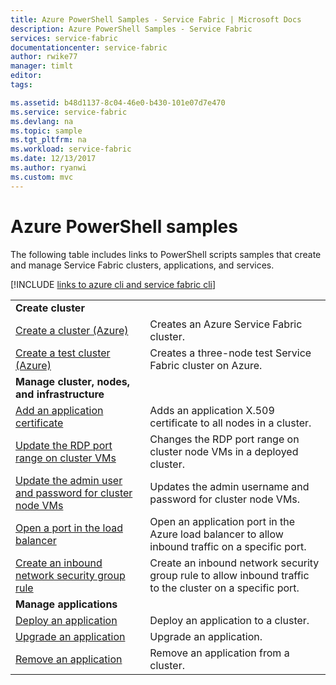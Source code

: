 ```yaml
---
title: Azure PowerShell Samples - Service Fabric | Microsoft Docs
description: Azure PowerShell Samples - Service Fabric
services: service-fabric
documentationcenter: service-fabric
author: rwike77
manager: timlt
editor: 
tags: 

ms.assetid: b48d1137-8c04-46e0-b430-101e07d7e470
ms.service: service-fabric
ms.devlang: na
ms.topic: sample
ms.tgt_pltfrm: na
ms.workload: service-fabric
ms.date: 12/13/2017
ms.author: ryanwi
ms.custom: mvc
---
```

# Azure PowerShell samples

The following table includes links to PowerShell scripts samples that create and manage Service Fabric clusters, applications, and services.

[!INCLUDE [links to azure cli and service fabric cli](../../includes/service-fabric-powershell.md)]

|                                                                                                                          |                                                                                                           |
|--------------------------------------------------------------------------------------------------------------------------|-----------------------------------------------------------------------------------------------------------|
|                                             <strong>Create cluster</strong>                                              |                                                                                                           |
|              [Create a cluster (Azure)](./scripts/service-fabric-powershell-create-secure-cluster-cert.md)               |                                 Creates an Azure Service Fabric cluster.                                  |
|               [Create a test cluster (Azure)](./scripts/service-fabric-powershell-create-test-cluster.md)                |                        Creates a three-node test Service Fabric cluster on Azure.                         |
|                                <strong>Manage cluster, nodes, and infrastructure</strong>                                |                                                                                                           |
|           [Add an application certificate](./scripts/service-fabric-powershell-add-application-certificate.md)           |                     Adds an application X.509 certificate to all nodes in a cluster.                      |
|         [Update the RDP port range on cluster VMs](./scripts/service-fabric-powershell-change-rdp-port-range.md)         |                   Changes the RDP port range on cluster node VMs in a deployed cluster.                   |
| [Update the admin user and password for cluster node VMs](./scripts/service-fabric-powershell-change-rdp-user-and-pw.md) |                       Updates the admin username and password for cluster node VMs.                       |
|          [Open a port in the load balancer](./scripts/service-fabric-powershell-open-port-in-load-balancer.md)           |     Open an application port in the Azure load balancer to allow inbound traffic on a specific port.      |
|           [Create an inbound network security group rule](./scripts/service-fabric-powershell-add-nsg-rule.md)           | Create an inbound network security group rule to allow inbound traffic to the cluster on a specific port. |
|                                           <strong>Manage applications</strong>                                           |                                                                                                           |
|                    [Deploy an application](./scripts/service-fabric-powershell-deploy-application.md)                    |                                    Deploy an application to a cluster.                                    |
|                   [Upgrade an application](./scripts/service-fabric-powershell-upgrade-application.md)                   |                                          Upgrade an application.                                          |
|                    [Remove an application](./scripts/service-fabric-powershell-remove-application.md)                    |                                   Remove an application from a cluster.                                   |

